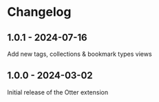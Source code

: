 # Changelog

## 1.0.1 - 2024-07-16

Add new tags, collections & bookmark types views

## 1.0.0 - 2024-03-02

Initial release of the Otter extension
